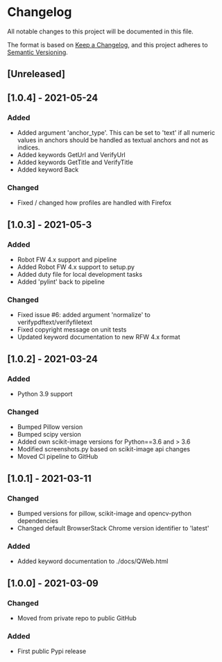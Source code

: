 # Changelog
All notable changes to this project will be documented in this file.

The format is based on [Keep a Changelog](https://keepachangelog.com/en/1.0.0/),
and this project adheres to [Semantic Versioning](https://semver.org/spec/v2.0.0.html).

## [Unreleased]

## [1.0.4] - 2021-05-24
### Added
- Added argument 'anchor_type'. This can be set to 'text' if all numeric values in anchors should be handled as textual anchors and not as indices.
- Added keywords GetUrl and VerifyUrl
- Added keywords GetTitle and VerifyTitle
- Added keyword Back

### Changed
- Fixed / changed how profiles are handled with Firefox


## [1.0.3] - 2021-05-3
### Added
- Robot FW 4.x support and pipeline
- Added Robot FW 4.x support to setup.py
- Added duty file for local development tasks
- Added 'pylint' back to pipeline

### Changed
- Fixed issue #6: added argument 'normalize' to verifypdftext/verifyfiletext
- Fixed copyright message on unit tests
- Updated keyword documentation to new RFW 4.x format

## [1.0.2] - 2021-03-24
### Added
- Python 3.9 support

### Changed
- Bumped Pillow version
- Bumped scipy version
- Added own scikit-image versions for Python==3.6 and > 3.6
- Modified screenshots.py based on scikit-image api changes
- Moved CI pipeline to GitHub

## [1.0.1] - 2021-03-11
### Changed
- Bumped versions for pillow, scikit-image and opencv-python dependencies
- Changed default BrowserStack Chrome version identifier to 'latest'

### Added
- Added keyword documentation to ./docs/QWeb.html

## [1.0.0] - 2021-03-09
### Changed
- Moved from private repo to public GitHub

### Added
- First public Pypi release